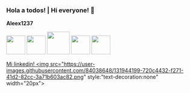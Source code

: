 ### Hola a todos! | Hi everyone! 👋


**Aleex1237** 
<div style:"display-flex">
<img src="https://user-images.githubusercontent.com/84038648/129976660-29a75be9-854f-4259-a81a-a09b98d02b45.png" width="50px">

<img src="https://user-images.githubusercontent.com/84038648/129976671-e330cc63-36ac-448c-b7ba-eb1b18b1d3b9.png" width="50px">

<img src="https://user-images.githubusercontent.com/84038648/129976712-013b8dbf-c66e-4331-91de-9038ab2bf730.png" width="60px">

<img src="https://user-images.githubusercontent.com/84038648/129976651-cdbb496b-fa3f-4aba-955d-b93b1776dc18.png" width="50px">

<img src="https://user-images.githubusercontent.com/84038648/129976666-51c11b55-0ff4-4ca5-9c29-a8ab3143bd4c.png" width="50px">
</div>

<a href="https://www.linkedin.com/in/alexis-zacre-660a3a20b/">Mi linkedin! <img src="https://user-images.githubusercontent.com/84038648/131944199-720c4432-f271-41d2-82cc-3a71b603ac82.png" style:"text-decoration:none" width="20px"></a>

